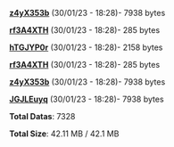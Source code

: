 [**z4yX353b**](/data/z4yX353b.txt) (30/01/23 - 18:28)- 7938 bytes

[**rf3A4XTH**](/data/rf3A4XTH.txt) (30/01/23 - 18:28)- 285 bytes

[**hTGJYP0r**](/data/hTGJYP0r.txt) (30/01/23 - 18:28)- 2158 bytes

[**rf3A4XTH**](/data/rf3A4XTH.txt) (30/01/23 - 18:28)- 285 bytes

[**z4yX353b**](/data/z4yX353b.txt) (30/01/23 - 18:28)- 7938 bytes

[**JGJLEuyq**](/data/JGJLEuyq.txt) (30/01/23 - 18:28)- 7938 bytes

**Total Datas**: 7328

**Total Size**: 42.11 MB / 42.1 MB